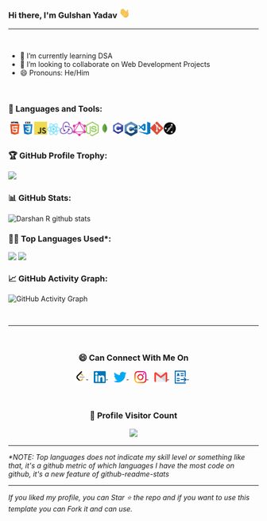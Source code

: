 ### Hi there, I'm Gulshan Yadav <img src="https://github.com/gulshanyadav01/gulshanyadav01/blob/master/Assets/Hi.gif" width="22px">

---

<br />

- 🌱 I’m currently learning DSA
- 👯 I’m looking to collaborate on Web Development Projects
- 😄 Pronouns: He/Him
<!-- - ⚡ Fun fact: I'm in confusion, can you help me to choose the color for the website design -->

<br />


### 🧰 Languages and Tools:

<img align="left" alt="HTML5" width="26px" src="https://github.com/gulshanyadav01/gulshanyadav01/blob/master/Assets/html.png" />
<img align="left" alt="CSS3" width="26px" src="https://github.com/gulshanyadav01/gulshanyadav01/blob/master/Assets/css.png" />
<img align="left" alt="JavaScript" width="26px" src="https://github.com/gulshanyadav01/gulshanyadav01/blob/master/Assets/javascript.svg" />
<img align="left" alt="React" width="26px" src="https://github.com/gulshanyadav01/gulshanyadav01/blob/master/Assets/react-2.svg" />
<img align="left" alt="React" width="26px" src="https://github.com/gulshanyadav01/gulshanyadav01/blob/master/Assets/redux.svg" />
<img align="left" alt="React" width="26px" src="https://github.com/gulshanyadav01/gulshanyadav01/blob/master/Assets/graphql.svg" />
<img align="left" alt="Node.js" width="26px" src="https://github.com/gulshanyadav01/gulshanyadav01/blob/master/Assets/nodejs-icon.svg" />
<img align="left" alt="React" width="26px" src="https://github.com/gulshanyadav01/gulshanyadav01/blob/master/Assets/mongodb-icon-1.svg" />
<img align="left" alt="C" width="26px" src="https://github.com/gulshanyadav01/gulshanyadav01/blob/master/Assets/c.png" />
<img align="left" alt="C++" width="26px" src="https://github.com/gulshanyadav01/gulshanyadav01/blob/master/Assets/c.svg" />

<img align="left" alt="Visual Studio Code" width="26px" src="https://github.com/gulshanyadav01/gulshanyadav01/blob/master/Assets/visual-studio-code.png" />
<img align="left" alt="Git" width="26px" src="https://github.com/gulshanyadav01/gulshanyadav01/blob/master/Assets/git-icon.svg" />

<img align="left" alt="Git" width="26px" src="https://github.com/gulshanyadav01/gulshanyadav01/blob/master/Assets/postman3.svg" />

<br />
<br />


<!-- Profile Trophy -->
### 🏆 GitHub Profile Trophy:
<a href="https://github.com/ryo-ma/github-profile-trophy">
  <img width=800 src="https://github-profile-trophy.vercel.app/?username=gulshanyadav01&column=8&theme=darkhub&no-frame=true&no-bg=true"/>
</a>


<!--   Stats -->
### 📊 GitHub Stats:
![Darshan R github stats](https://github-readme-stats.vercel.app/api?username=gulshanyadav01&theme=nord&show_icons=true&count_private=true)
  
  
<!--   Top Languages Using -->
### 👨‍💻 Top Languages Used*:
![](https://github-profile-summary-cards.vercel.app/api/cards/repos-per-language?username=gulshanyadav01&theme=nord_dark)
![](https://github-profile-summary-cards.vercel.app/api/cards/most-commit-language?username=gulshanyadav01&theme=nord_dark)


<!--   GitHub stats graph -->
### 📈 GitHub Activity Graph:
 ![GitHub Activity Graph](https://activity-graph.herokuapp.com/graph?username=gulshanyadav01&theme=github)

 <br> 
 
 <hr>
 
 <br>

  <div align="center">
  <h3><b>😄 Can Connect With Me On</b></h3>
  </div>
<p align="center">
<a href="https://www.leetcode.com/gulshany01" target="_blank">
  <img align="center" alt="Gulshan Yadav | Portfolio" width="24px" src="https://github.com/SatYu26/SatYu26/blob/master/Assets/leetcode.png" />
</a> &nbsp;&nbsp;
<a href="https://www.linkedin.com/in/gulshany01/" target="_blank">
  <img align="center" alt="Gulshan Yadav | Linkedin" width="24px" src="https://github.com/SatYu26/SatYu26/blob/master/Assets/Linkedin.svg" />
</a> &nbsp;&nbsp;
<a href="https://twitter.com/gulshany01" target="_blank">
  <img align="center" alt="Gulshan Yadav R | Twitter" width="26px" src="https://github.com/SatYu26/SatYu26/blob/master/Assets/Twitter.svg" />
</a> &nbsp;&nbsp;
<a href="https://www.instagram.com/gulshany01/" target= "_blank">
  <img align="center" alt="Gulshan Yadav | Instagram" width="24px" src="https://github.com/SatYu26/SatYu26/blob/master/Assets/Instagram.svg" />
</a> &nbsp;&nbsp;
<a href="mailto:gulshany01@gmail.com" target="_blank">
  <img align="center" alt="Gulshan Yadav | Gmail" width="26px" src="https://github.com/SatYu26/SatYu26/blob/master/Assets/Gmail.svg" />
</a> &nbsp;&nbsp;
<a href="https://drive.google.com/file/d/1c6BS_cJqW9JwrqOfVH-3DgqkzeyZ9NXA/view">
    <img align="center" alt="Gulshan Yadav | Resume" width="24px" src="https://github.com/SatYu26/SatYu26/blob/master/Assets/resume.png" />
</a> &nbsp;&nbsp;
<p>
  
<br>
  
<div align=center>
  <h3><b>📍 Profile Visitor Count</b></h3>
</div>
    
<!-- retro visitor counter -->  
<p align="center" >   
  <img src="https://profile-counter.glitch.me/gulshanyadav01/count.svg" />  
</p>
   
  ---
  *\*NOTE: Top languages does not indicate my skill level or something like that, it's a github metric of which languages I have the most code on github, it's a new feature of github-readme-stats*
  
  ---
  *If you liked my profile, you can Star ⭐ the repo and if you want to use this template you can Fork it and can use.*
  
